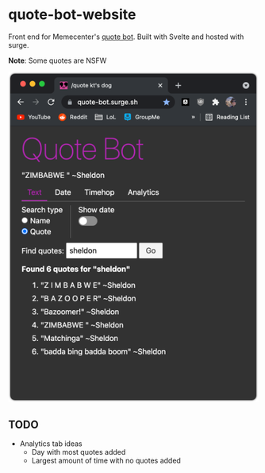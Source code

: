 # quote-bot-website

Front end for Memecenter's [quote bot](https://github.com/SpoonDoctor/QuoteBot). Built with Svelte and hosted with surge.

**Note**: Some quotes are NSFW

![alt text](./example.png)

## TODO

* Analytics tab ideas
  * Day with most quotes added
  * Largest amount of time with no quotes added
